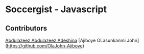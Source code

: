 # Soccergist - Javascript


## Contributors
[Abdulazeez Abdulazeez Adeshina](https://twitter.com/kvng_zeez)
[Ajiboye OLasunkanmi John] (https://github.com/OlaJohn-Ajiboye)

